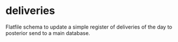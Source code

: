 # deliveries
Flatfile schema to update a simple register of deliveries of the day to posterior send to a main database.

